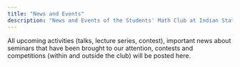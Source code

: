 ```yaml
---
title: "News and Events"
description: "News and Events of the Students' Math Club at Indian Statistical Institute, Bangalore."
---
```


All upcoming activities (talks, lecture series, contest), important news about seminars that have been brought to our attention, contests and competitions (within and outside the club) will be posted here.

